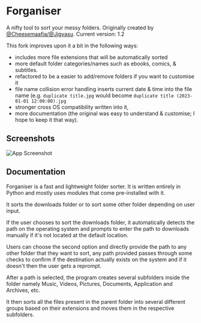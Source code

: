 # Forganiser

A nifty tool to sort your messy folders. Originally created by [@Cheesemaafia/@Jigyasu](https://github.com/cheesemaafia/forganiser). Current version: 1.2

This fork improves upon it a bit in the following ways:

- includes more file extensions that will be automatically sorted
- more default folder categories/names such as ebooks, comics, & subtitles.
- refactored to be a easier to add/remove folders if you want to customise it
- file name collision error handling inserts current date & time into the file name (e.g. `duplicate title.jpg` would become `duplicate title (2023-01-01 12:00:00).jpg`
- stronger cross OS compatibility written into it,
- more documentation (the original was easy to understand & customise; I hope to keep it that way).

## Screenshots

![App Screenshot](https://i.postimg.cc/bNn0gxW9/Screenshot-from-2022-09-02-17-57-49.png)

## Documentation

Forganiser is a fast and lightweight folder sorter. It is written entirely in Python and mostly uses modules that come pre-installed with it.

It sorts the downloads folder or to sort some other folder depending on user input.

If the user chooses to sort the downloads folder, it automatically detects the path on the operating system and prompts to enter the path to downloads manually if it's not located at the default location.

Users can choose the second option and directly provide the path to any other folder that they want to sort, any path provided passes through some checks to confirm if the destination actually exists on the system and if it doesn't then the user gets a reprompt.

After a path is selected, the program creates several subfolders inside the folder namely Music, Videos, Pictures, Documents, Application and Archives, etc.

It then sorts all the files present in the parent folder into several different groups based on their extensions and moves them in the respective subfolders.

